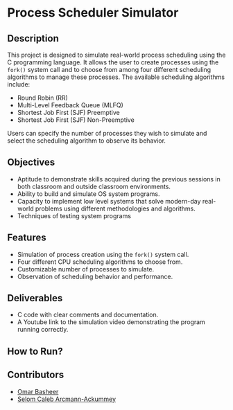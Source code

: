 # Process Scheduler Simulator

## Description
This project is designed to simulate real-world process scheduling using the C programming language. It allows the user to create processes using the `fork()` system call and to choose from among four different scheduling algorithms to manage these processes. The available scheduling algorithms include:

- Round Robin (RR)
- Multi-Level Feedback Queue (MLFQ)
- Shortest Job First (SJF) Preemptive
- Shortest Job First (SJF) Non-Preemptive

Users can specify the number of processes they wish to simulate and select the scheduling algorithm to observe its behavior.

## Objectives
- Aptitude to demonstrate skills acquired during the previous sessions in both classroom and outside classroom environments.
- Ability to build and simulate OS system programs.
- Capacity to implement low level systems that solve modern-day real-world problems using different methodologies and algorithms.
- Techniques of testing system programs

## Features
- Simulation of process creation using the `fork()` system call.
- Four different CPU scheduling algorithms to choose from.
- Customizable number of processes to simulate.
- Observation of scheduling behavior and performance.

## Deliverables

- C code with clear comments and documentation.
- A Youtube link to the  simulation video demonstrating the program running correctly.

## How to Run?


## Contributors
- [Omar Basheer](https://github.com/omar-basheer)
- [Selom Caleb Arcmann-Ackummey](https://github.com/selomcaleb)
